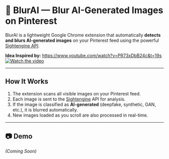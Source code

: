# 📸 BlurAI — Blur AI-Generated Images on Pinterest

BlurAI is a lightweight Google Chrome extension that automatically **detects and blurs AI-generated images** on your Pinterest feed using the powerful [Sightengine API](https://sightengine.com/).

**Idea Inspired by:** https://www.youtube.com/watch?v=PR73xDbB24c&t=19s
[![Watch the video](https://github.com/user-attachments/assets/b6ec37e6-b65f-4c85-b4bf-1a2cb17cd9fa)](https://www.youtube.com/watch?v=PR73xDbB24c)

---

## How It Works
1. The extension scans all visible images on your Pinterest feed.
2. Each image is sent to the [Sightengine](https://sightengine.com/) API for analysis.
3. If the image is classified as **AI-generated** (deepfake, synthetic, GAN, etc.), it is blurred automatically.
4. New images loaded as you scroll are also processed in real-time.

---

## 📷 Demo
*(Coming Soon)*
